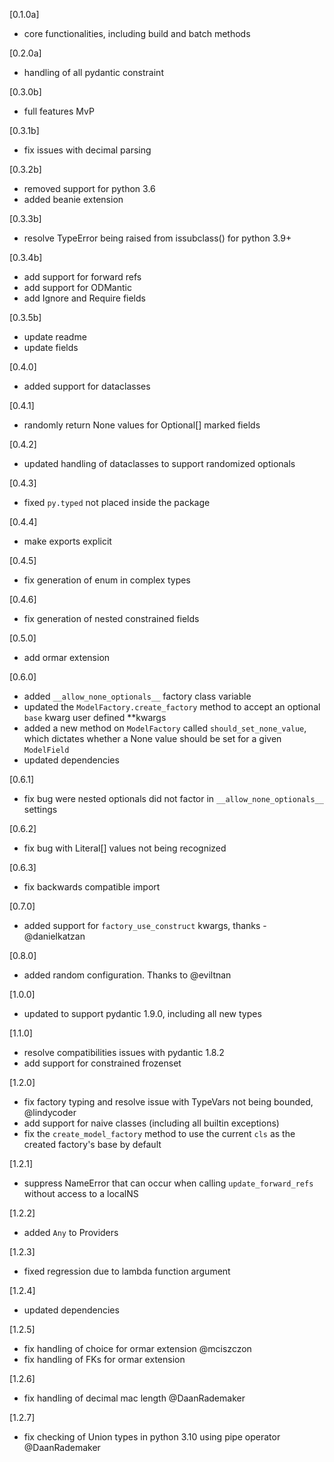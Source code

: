 [0.1.0a]

- core functionalities, including build and batch methods

[0.2.0a]

- handling of all pydantic constraint

[0.3.0b]

- full features MvP

[0.3.1b]

- fix issues with decimal parsing

[0.3.2b]

- removed support for python 3.6
- added beanie extension

[0.3.3b]

- resolve TypeError being raised from issubclass() for python 3.9+

[0.3.4b]

- add support for forward refs
- add support for ODMantic
- add Ignore and Require fields

[0.3.5b]

- update readme
- update fields

[0.4.0]

- added support for dataclasses

[0.4.1]

- randomly return None values for Optional[] marked fields

[0.4.2]

- updated handling of dataclasses to support randomized optionals

[0.4.3]

- fixed `py.typed` not placed inside the package

[0.4.4]

- make exports explicit

[0.4.5]

- fix generation of enum in complex types

[0.4.6]

- fix generation of nested constrained fields

[0.5.0]

- add ormar extension


[0.6.0]

- added `__allow_none_optionals__` factory class variable
- updated the `ModelFactory.create_factory` method to accept an optional `base` kwarg user defined **kwargs
- added a new method on `ModelFactory` called `should_set_none_value`, which dictates whether a None value should be set for a given `ModelField`
- updated dependencies


[0.6.1]

- fix bug were nested optionals did not factor in `__allow_none_optionals__` settings


[0.6.2]

- fix bug with Literal[] values not being recognized


[0.6.3]

- fix backwards compatible import


[0.7.0]

- added support for `factory_use_construct` kwargs, thanks - @danielkatzan


[0.8.0]

- added random configuration. Thanks to @eviltnan


[1.0.0]

- updated to support pydantic 1.9.0, including all new types


[1.1.0]

- resolve compatibilities issues with pydantic 1.8.2
- add support for constrained frozenset


[1.2.0]

- fix factory typing and resolve issue with TypeVars not being bounded, @lindycoder
- add support for naive classes (including all builtin exceptions)
- fix the `create_model_factory` method to use the current `cls` as the created factory's base by default


[1.2.1]

- suppress NameError that can occur when calling `update_forward_refs` without access to a localNS


[1.2.2]

- added `Any` to Providers


[1.2.3]

- fixed regression due to lambda function argument

[1.2.4]

- updated dependencies


[1.2.5]

- fix handling of choice for ormar extension @mciszczon
- fix handling of FKs for ormar extension


[1.2.6]

- fix handling of decimal mac length @DaanRademaker

[1.2.7]

- fix checking of Union types in python 3.10 using pipe operator @DaanRademaker
